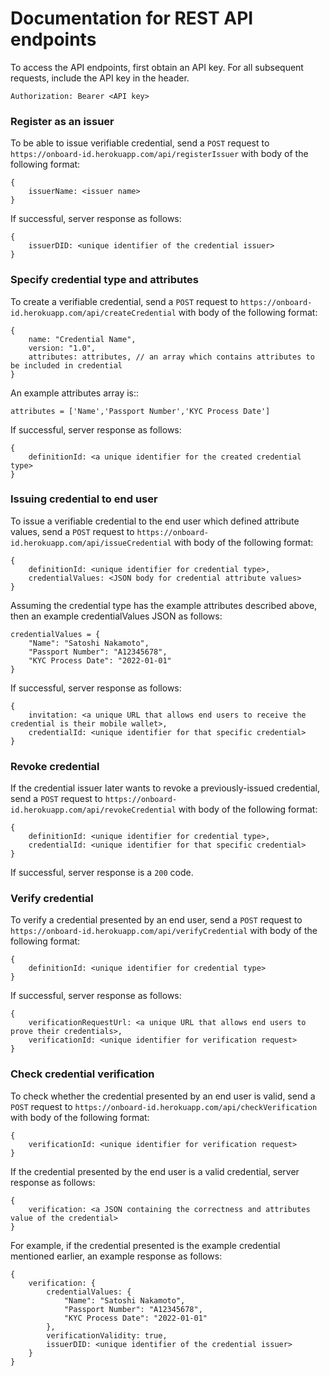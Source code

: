 # Documentation for REST API endpoints

To access the API endpoints, first obtain an API key. For all subsequent requests, include the API key in the header. 

```
Authorization: Bearer <API key>
```

### Register as an issuer

To be able to issue verifiable credential, send a `POST` request to `https://onboard-id.herokuapp.com/api/registerIssuer` with body of the following format:
```
{
    issuerName: <issuer name>
}
``` 

If successful, server response as follows:
```
{
    issuerDID: <unique identifier of the credential issuer>
}
```

### Specify credential type and attributes

To create a verifiable credential, send a `POST` request to `https://onboard-id.herokuapp.com/api/createCredential` with body of the following format: 
```
{
    name: "Credential Name",
    version: "1.0", 
    attributes: attributes, // an array which contains attributes to be included in credential
}
```
An example attributes array is::
```
attributes = ['Name','Passport Number','KYC Process Date']
```

If successful, server response as follows: 
```
{
    definitionId: <a unique identifier for the created credential type>
}
```

### Issuing credential to end user

To issue a verifiable credential to the end user which defined attribute values, send a `POST` request to `https://onboard-id.herokuapp.com/api/issueCredential` with body of the following format: 
```
{
    definitionId: <unique identifier for credential type>,
    credentialValues: <JSON body for credential attribute values>
}
```

Assuming the credential type has the example attributes described above, then an example credentialValues JSON as follows:
```
credentialValues = {
    "Name": "Satoshi Nakamoto",
    "Passport Number": "A12345678",
    "KYC Process Date": "2022-01-01"
}
```

If successful, server response as follows: 
```
{
    invitation: <a unique URL that allows end users to receive the credential is their mobile wallet>,
    credentialId: <unique identifier for that specific credential>
}
```

### Revoke credential

If the credential issuer later wants to revoke a previously-issued credential, send a `POST` request to `https://onboard-id.herokuapp.com/api/revokeCredential` with body of the following format: 
```
{
    definitionId: <unique identifier for credential type>,
    credentialId: <unique identifier for that specific credential>
}
```

If successful, server response is a `200` code. 

### Verify credential 

To verify a credential presented by an end user, send a `POST` request to `https://onboard-id.herokuapp.com/api/verifyCredential` with body of the following format:
```
{
    definitionId: <unique identifier for credential type>
}
```

If successful, server response as follows:
```
{
    verificationRequestUrl: <a unique URL that allows end users to prove their credentials>,
    verificationId: <unique identifier for verification request>
}
```

### Check credential verification

To check whether the credential presented by an end user is valid, send a `POST` request to `https://onboard-id.herokuapp.com/api/checkVerification` with body of the following format:
```
{
    verificationId: <unique identifier for verification request>
}
```

If the credential presented by the end user is a valid credential, server response as follows:
```
{
    verification: <a JSON containing the correctness and attributes value of the credential>
}
```

For example, if the credential presented is the example credential mentioned earlier, an example response as follows:
```
{
    verification: {
        credentialValues: {
            "Name": "Satoshi Nakamoto",
            "Passport Number": "A12345678",
            "KYC Process Date": "2022-01-01"
        },
        verificationValidity: true,
        issuerDID: <unique identifier of the credential issuer>
    }
}
```
